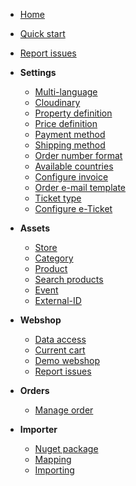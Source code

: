 * [Home](/)
* [Quick start](quickstart.md)
* [Report issues](reportissues.md)
* **Settings**
    * [Multi-language](/settings/languages.md)
    * [Cloudinary](/settings/cloudinary.md)
    * [Property definition](/settings/propertydefnition.md)
    * [Price definition](/settings/pricedefinition.md)
    * [Payment method](/settings/paymentmethod.md)
    * [Shipping method](/settings/shippingmethod.md)
    * [Order number format](/settings/ordernumberformat.md)
    * [Available countries](/settings/availablecountries.md)
    * [Configure invoice](/settings/orderinvoice.md)
    * [Order e-mail template](/settings/orderemailtemplate.md)
    * [Ticket type](/settings/tickettype.md)
    * [Configure e-Ticket](/settings/eticket.md)

* **Assets**
    * [Store](/assets/store.md)
    * [Category](/assets/category.md)
    * [Product](/assets/product.md)        
    * [Search products](/assets/searchproducts.md)
    * [Event](/assets/event.md)
    * [External-ID](/assets/externalid.md)

* **Webshop**
    * [Data access](/webshop/dataaccess.md)
    * [Current cart](/webshop/currentcart.md)
    * [Demo webshop](/webshop/demowebshop.md)
    * [Report issues](/webshop/reportissues.md)

* **Orders**
    * [Manage order](/orders/order.md)    

* **Importer**
    * [Nuget package](/importer/nuget.md)
    * [Mapping](/importer/mapping.md)
    * [Importing](/importer/importing.md)
